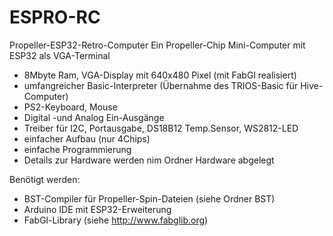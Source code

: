# ESPRO-RC
Propeller-ESP32-Retro-Computer
Ein Propeller-Chip Mini-Computer mit ESP32 als VGA-Terminal

- 8Mbyte Ram, VGA-Display mit 640x480 Pixel (mit FabGl realisiert)
- umfangreicher Basic-Interpreter (Übernahme des TRIOS-Basic für Hive-Computer)
- PS2-Keyboard, Mouse
- Digital -und Analog Ein-Ausgänge
- Treiber für I2C, Portausgabe, DS18B12 Temp.Sensor, WS2812-LED
- einfacher Aufbau (nur 4Chips)
- einfache Programmierung
- Details zur Hardware werden nim Ordner Hardware abgelegt

Benötigt werden:
- BST-Compiler für Propeller-Spin-Dateien (siehe Ordner BST)
- Arduino IDE mit ESP32-Erweiterung
- FabGl-Library (siehe http://www.fabglib.org)


